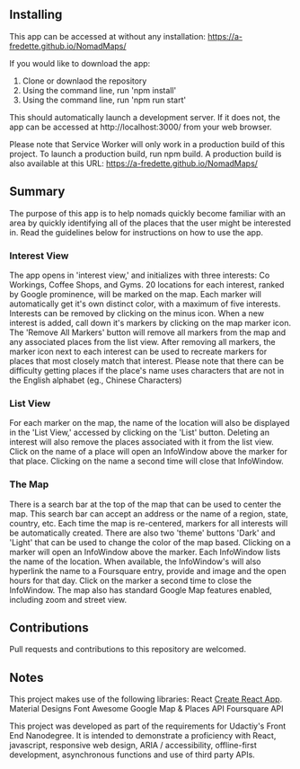 
## Installing
This app can be accessed at without any installation: https://a-fredette.github.io/NomadMaps/

If you would like to download the app:
  1. Clone or downlaod the repository
  2. Using the command line, run 'npm install'
  3. Using the command line, run 'npm run start'

This should automatically launch a development server. If it does not, the app can be accessed at http://localhost:3000/ from your web browser.

Please note that Service Worker will only work in a production build of this project. To launch a production build, run npm build. A production build is also available at this URL: https://a-fredette.github.io/NomadMaps/

## Summary
The purpose of this app is to help nomads quickly become familiar with an area by quickly identifying all of the places that the user might be interested in. Read the guidelines below for instructions on how to use the app.

### Interest View
The app opens in 'interest view,' and initializes with three interests: Co Workings, Coffee Shops, and Gyms. 20 locations for each interest, ranked by Google prominence, will be marked on the map. Each marker will automatically get it's own distinct color, with a maximum of five interests. Interests can be removed by clicking on the minus icon. When a new interest is added, call down it's markers by clicking on the map marker icon. The 'Remove All Markers' button will remove all markers from the map and any associated places from the list view. After removing all markers, the marker icon next to each interest can be used to recreate markers for places that most closely match that interest. Please note that there can be difficulty getting places if the place's name uses characters that are not in the English alphabet (eg., Chinese Characters)

### List View
For each marker on the map, the name of the location will also be displayed in the 'List View,' accessed by clicking on the 'List' button. Deleting an interest will also remove the places associated with it from the list view. Click on the name of a place will open an InfoWindow above the marker for that place. Clicking on the name a second time will close that InfoWindow.

### The Map
There is a search bar at the top of the map that can be used to center the map. This search bar can accept an address or the name of a region, state, country, etc. Each time the map is re-centered, markers for all interests will be automatically created. There are also two 'theme' buttons 'Dark' and 'Light' that can be used to change the color of the map based. Clicking on a marker will open an InfoWindow above the marker. Each InfoWindow lists the name of the location. When available, the InfoWindow's will also hyperlink the name to a Foursquare entry, provide and image and the open hours for that day. Click on the marker a second time to close the InfoWindow. The map also has standard Google Map features enabled, including zoom and street view.

## Contributions
Pull requests and contributions to this repository are welcomed.

## Notes
This project makes use of the following libraries:
React [Create React App](https://github.com/facebookincubator/create-react-app).
Material Designs
Font Awesome
Google Map & Places API
Foursquare API


This project was developed as part of the requirements for Udactiy's Front End Nanodegree. It is intended to demonstrate a proficiency with React, javascript, responsive web design, ARIA / accessibility, offline-first development, asynchronous functions and use of third party APIs.
